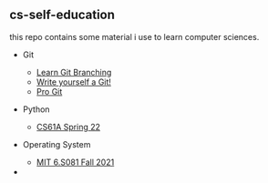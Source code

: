 ## cs-self-education

this repo contains some material i use to learn computer sciences.

- Git
  - [Learn Git Branching](https://learngitbranching.js.org/)
  - [Write yourself a Git!](https://wyag.thb.lt/)
  - [Pro Git](https://git-scm.com/book/en/v2)

- Python
  - [CS61A Spring 22](https://inst.eecs.berkeley.edu/~cs61a/sp22/) 
- Operating System
  - [MIT 6.S081 Fall 2021](https://pdos.csail.mit.edu/6.S081/2021/schedule.html)

- 
